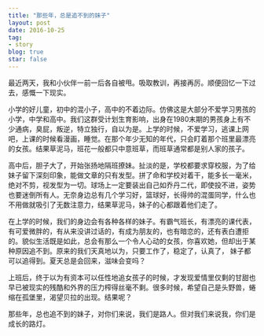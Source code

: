 ```yaml
---
title: "那些年，总是追不到的妹子"
layout: post
date: 2016-10-25
tag:
- story
blog: true
star: false
---
```


最近两天，我和小伙伴一前一后各自被甩。吸取教训，再接再厉。顺便回忆一下过去，感慨一下现实。

小学的好儿童，初中的混小子，高中的不着边际。仿佛这是大部分不爱学习男孩的小学，中学和高中。我们这群受计划生育影响，出身在1980末期的男孩身上有不少通病，臭屁，叛逆，特立独行，自以为是。上学的时候，不爱学习，逃课上网吧，上课的时候看漫画，睡觉。在那个年少无知的年代，只会盯着那个班里最漂亮的女孩。结果草泥马，班花一般都只中意班草，而班草通常都是别人家的孩子。

高中后，胆子大了，开始张扬地隔班撩妹。扯淡的是，学校都要求穿校服，为了给妹子留下深刻印象，能做文章的只有发型。拼了命和学校对着干，能多长一毫米，绝对不剪，视发型为一切。球场上一定要装出自己如乔丹二代，即使投不进，姿势也要迷倒所有人。无奈身边总有几个学习好，篮球好，长得帅的混蛋同学，什么也不用做就吸引了无数注意力，结果草泥马，妹子的心都跟着他们走了。

在上学的时候，我们的身边会有各种各样的妹子。有霸气班长，有漂亮的课代表，有可爱微胖的，有从来没讲过话的，有成为朋友的，也有暗恋的，还有表白遭拒的。貌似生活既是如此，总会有那么一个令人心动的女孩，你喜欢她，但却出于某种原因追不到。原来的我们天真地以为，只要工作了，稳定了，认真了， 妹子都可以追得到。夏天总是会回来，滋味会变吗？

上班后，终于以为有资本可以任性地追女孩子的时候，才发现爱情里仅剩的甘甜也早已被现实的残酷和外界的压力榨得丝毫不剩。很多时候，希望自己是头野兽，蜷缩在孤堡里，渴望贝拉的出现。结果呢？

那些年，总也追不到的妹子，对你们来说，我们是路人。但对我们来说我，你们是成长的路灯。
